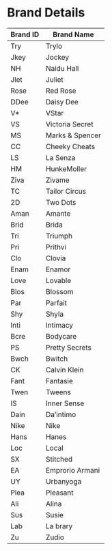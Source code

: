# Brand Details

| Brand ID | Brand Name | 
|----|------|
| Try | Trylo | 
| Jkey | Jockey | 
| NH | Naidu Hall | 
| Jlet | Juliet | 
| Rose | Red Rose | 
| DDee | Daisy Dee |
| V* | VStar | 
| VS | Victoria Secret | 
| MS | Marks & Spencer | 
| CC | Cheeky Cheats | 
| LS | La Senza | 
| HM | HunkeMoller | 
| Ziva | Zivame | 
| TC | Tailor Circus | 
| 2D | Two Dots | 
| Aman | Amante | 
| Brid | Brida | 
| Tri | Triumph | 
| Pri | Prithvi | 
| Clo | Clovia | 
| Enam | Enamor | 
| Love | Lovable | 
| Blos | Blossom | 
| Par | Parfait | 
| Shy | Shyla | 
| Inti | Intimacy |
| Bcre | Bodycare |
| PS | Pretty Secrets | 
| Bwch | Bwitch |
| CK | Calvin Klein | 
| Fant | Fantasie |
| Twen | Tweens | 
| IS | Inner Sense |
| Dain | Da’intimo |
| Nike | Nike |
| Hans | Hanes |
| Loc | Local | 
| SX | Stitched | 
| EA | Emprorio Armani |
| UY | Urbanyoga |
| Plea | Pleasant |
| Ali | Alina |
| Sus | Susie |
| Lab | La brary |
| Zu | Zudio |




